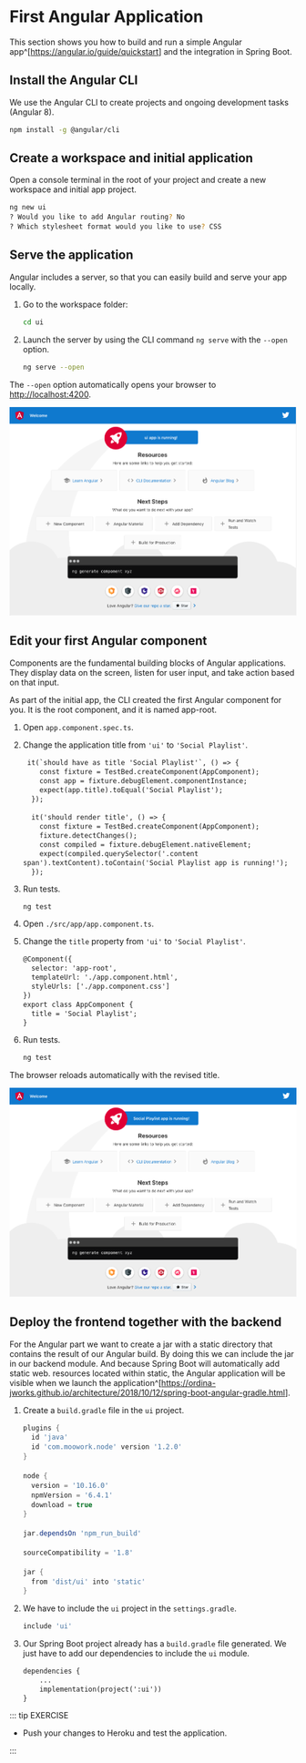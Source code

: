 # First Angular Application

This section shows you how to build and run a simple Angular app^[<https://angular.io/guide/quickstart>] and the integration in Spring Boot.

## Install the Angular CLI

We use the Angular CLI to create projects and ongoing development tasks (Angular 8).

```bash
npm install -g @angular/cli
```

## Create a workspace and initial application

Open a console terminal in the root of your project and create a new workspace and initial app project.

```bash
ng new ui
? Would you like to add Angular routing? No
? Which stylesheet format would you like to use? CSS
```

## Serve the application

Angular includes a server, so that you can easily build and serve your app locally.

1. Go to the workspace folder:

    ```bash
    cd ui
    ```

2. Launch the server by using the CLI command `ng serve` with the `--open` option.

    ```bash
    ng serve --open
    ```

  The `--open` option automatically opens your browser to <http://localhost:4200>.

![angular](./figures/1-angular.png)

## Edit your first Angular component

Components are the fundamental building blocks of Angular applications. They display data on the screen, listen for user input, and take action based on that input.

As part of the initial app, the CLI created the first Angular component for you. It is the root component, and it is named app-root.

1. Open `app.component.spec.ts`.

2. Change the application title from `'ui'` to `'Social Playlist'`.

    ```typescript{4,11}
     it(`should have as title 'Social Playlist'`, () => {
        const fixture = TestBed.createComponent(AppComponent);
        const app = fixture.debugElement.componentInstance;
        expect(app.title).toEqual('Social Playlist');
      });
    
      it('should render title', () => {
        const fixture = TestBed.createComponent(AppComponent);
        fixture.detectChanges();
        const compiled = fixture.debugElement.nativeElement;
        expect(compiled.querySelector('.content span').textContent).toContain('Social Playlist app is running!');
      });
    ```

3. Run tests.

    ```bash
    ng test
    ```

4. Open `./src/app/app.component.ts`.

5. Change the `title` property from `'ui'` to `'Social Playlist'`.

    ```typescript{7}
    @Component({
      selector: 'app-root',
      templateUrl: './app.component.html',
      styleUrls: ['./app.component.css']
    })
    export class AppComponent {
      title = 'Social Playlist';
    }
    ```

6. Run tests.

    ```bash
    ng test
    ```

The browser reloads automatically with the revised title.

![angular](./figures/2-angular.png)

## Deploy the frontend together with the backend

For the Angular part we want to create a jar with a static directory that contains the result of our Angular build.
By doing this we can include the jar in our backend module. And because Spring Boot will automatically add static web.
resources located within static, the Angular application will be visible when we launch the application^[<https://ordina-jworks.github.io/architecture/2018/10/12/spring-boot-angular-gradle.html>].

1. Create a `build.gradle` file in the `ui` project.

    ```groovy
    plugins {
      id 'java'
      id 'com.moowork.node' version '1.2.0'
    }

    node {
      version = '10.16.0'
      npmVersion = '6.4.1'
      download = true
    }

    jar.dependsOn 'npm_run_build'
   
    sourceCompatibility = '1.8'

    jar {
      from 'dist/ui' into 'static'
    }
    ```

2. We have to include the `ui` project in the `settings.gradle`.

    ```groovy
    include 'ui'
    ```

3. Our Spring Boot project already has a `build.gradle` file generated. We just have to add our dependencies to include the `ui` module.

    ```groovy{3}
    dependencies {
        ...
        implementation(project(':ui'))
    }
    ```

::: tip EXERCISE

* Push your changes to Heroku and test the application.

:::

